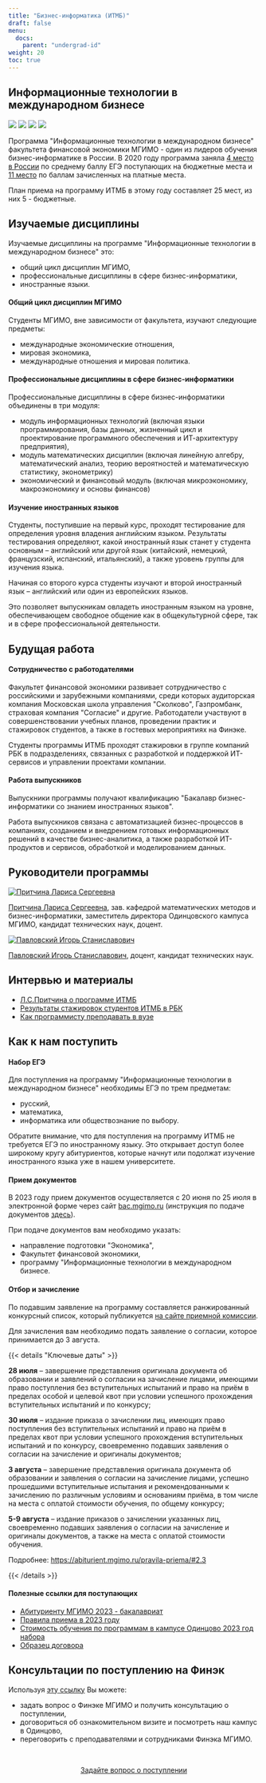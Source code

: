 ```yaml
---
title: "Бизнес-информатика (ИТМБ)"
draft: false
menu:
  docs:
    parent: "undergrad-id"
weight: 20
toc: true
---
```


## Информационные технологии в международном бизнесе

![](https://img.shields.io/badge/Бакалавриат-Бизнес--информатика-blue) ![][ege]
![](https://img.shields.io/badge/Всего_мест-25-blue) ![](https://img.shields.io/badge/Бюджетные_места-5-brightgreen)

[ege]: https://img.shields.io/badge/%D0%95%D0%93%D0%AD-%D0%A0%D1%83%D1%81%D1%81%D0%BA%D0%B8%D0%B9_|_%D0%9C%D0%B0%D1%82%D0%B5%D0%BC%D0%B0%D1%82%D0%B8%D0%BA%D0%B0_|_%D0%98%D0%BD%D1%84%D0%BE%D1%80%D0%BC%D0%B0%D1%82%D0%B8%D0%BA%D0%B0_%D0%B8%D0%BB%D0%B8_%D0%BE%D0%B1%D1%89%D0%B5%D1%81%D1%82%D0%B2%D0%BE%D0%B7%D0%BD%D0%B0%D0%BD%D0%B8%D0%B5-blue

Программа "Информационные технологии в международном бизнесе"
факультета финансовой экономики МГИМО - один из лидеров обучения
бизнес-информатике в России. В 2020 году программа заняла
[4 место в России](https://ege.hse.ru/rating/2020/84025342/all/?rlist=&ptype=0&glist=%D0%91%D0%B8%D0%B7%D0%BD%D0%B5%D1%81-%D0%B8%D0%BD%D1%84%D0%BE%D1%80%D0%BC%D0%B0%D1%82%D0%B8%D0%BA%D0%B0&vuz-abiturients-budget-order=ge&vuz-abiturients-budget-val=)
по среднему баллу ЕГЭ поступающих на бюджетные места и
[11 место](https://ege.hse.ru/rating/2020/84025368/all/?rlist=&ptype=0&glist=%D0%91%D0%B8%D0%B7%D0%BD%D0%B5%D1%81-%D0%B8%D0%BD%D1%84%D0%BE%D1%80%D0%BC%D0%B0%D1%82%D0%B8%D0%BA%D0%B0&vuz-abiturients-paid-order=ge&vuz-abiturients-paid-val=&price-order=ge&price-val=)
по баллам зачисленных на платные места.

План приема на программу ИТМБ в этому году составляет 25 мест, из них 5 - бюджетные.

## Изучаемые дисциплины

Изучаемые дисциплины на программе "Информационные технологии в международном бизнесе" это:

- общий цикл дисциплин МГИМО,
- профессиональные дисциплины в сфере бизнес-информатики,
- иностранные языки.

#### Общий цикл дисциплин МГИМО

Cтуденты МГИМО, вне зависимости от факультета, изучают следующие предметы:

- международные экономические отношения,
- мировая экономика,
- международные отношения и мировая политика.

#### Профессиональные дисциплины в сфере бизнес-информатики

Профессиональные дисциплины в сфере бизнес-информатики
объединены в три модуля:

- модуль информационных технологий (включая языки программирования,
  базы данных, жизненный цикл и проектирование программного обеспечения
  и ИТ-архитектуру предприятия),
- модуль математических дисциплин (включая линейную алгебру,
  математический анализ, теорию вероятностей и математическую статистику,
  эконометрику)
- экономический и финансовый модуль (включая микроэкономику,
  макроэкономику и основы финансов)

#### Изучение иностранных языков

Студенты, поступившие на первый курс, проходят тестирование для определения уровня владения английским языком. Результаты тестирования определяют, какой иностранный язык станет у студента основным – английский или другой язык (китайский, немецкий, французский, испанский, итальянский), а также уровень группы для изучения языка.

Начиная со второго курса студенты изучают и второй иностранный язык – английский или один из европейских языков.

Это позволяет выпускникам овладеть иностранным языком на уровне, обеспечивающем свободное общение как в общекультурной сфере, так и в сфере профессиональной деятельности.

## Будущая работа

#### Сотрудничество с работодателями

Факультет финансовой экономики развивает сотрудничество с российскими и зарубежными компаниями, среди которых аудиторская компания Московская школа управления "Сколково", Газпромбанк, страховая компания "Согласие" и другие. Работодатели участвуют в совершенствовании учебных планов, проведении практик и стажировок студентов, а также в гостевых мероприятиях на Финэке.

Студенты программы ИТМБ проходят стажировки в группе компаний РБК в подразделениях,
связанных с разработкой и поддержкой ИТ-сервисов и управлении проектами компании.

#### Работа выпускников

Выпускники программы получают квалификацию "Бакалавр бизнес-информатики со знанием иностранных языков".

Работа выпускников связана с автоматизацией бизнес-процессов в компаниях,
созданием и внедрением готовых информационных решений в качестве бизнес-аналитика,
а также разработкой ИТ-продуктов и сервисов, обработкой и моделированием
данных.

## Руководители программы

<a href="https://mgimo.ru/people/pritchina/" class="float-left mr-3 pt-2">
  <img
    src="https://mgimo.ru/upload/iblock/1f9/7eb075bku0lg7kmg7bcgvab4j5fkua6w/pritchina.jpg"
    alt="Притчина Лариса Сергеевна"
    title="Притчина Лариса Сергеевна"
    class="rounded-photo"
  />
</a>

[Притчина Лариса Сергеевна](https://mgimo.ru/people/vasilyuk/),
зав. кафедрой математических методов и бизнес-информатики,
заместитель директора Одинцовского кампуса МГИМО,
кандидат технических наук, доцент.

<a href="https://mgimo.ru/people/pavlovskiy/" class="float-left mr-3 pt-2">
  <img
    src="https://mgimo.ru/upload/iblock/5fc/pavlovskiy.jpg"
    alt="Павловский Игорь Станиславович"
    title="Павловский Игорь Станиславович"
    class="rounded-photo"
  />
</a>

[Павловский Игорь Станиславович](https://mgimo.ru/people/pavlovskiy/),
доцент, кандидат технических наук.

<!--
a href="https://mgimo.ru/people/erokhin/">
  <img
    src="https://mgimo.ru/upload/iblock/821/erokhin.jpg"
    alt="Ерохин Виктор Викторович"
    title="Ерохин Виктор Викторович"
    class="rounded-photo"
  />
</a
-->

## Интервью и материалы

- [Л.С.Притчина о программе ИТМБ](https://odin.mgimo.ru/nov-pod-mgimo/3809-programma-informatsionnye-tekhnologii-v-mezhdunarodnom-biznese)
- [Результаты стажировок студентов ИТМБ в РБК](https://odin.mgimo.ru/news/4292-zavershilis-stazhirovki-v-kompanii-rosbizneskansalting-rbk-po-it-razrabotke-dlya-studentov-mgimo-odintsovo)
- [Как программисту преподавать в вузе](https://prog.msk.ru/2020/11/19/how-programmer-can-teach-in-high-school/)

## Как к нам поступить

#### Набор ЕГЭ

Для поступления на программу "Информационные технологии в международном бизнесе"
необходимы ЕГЭ по трем предметам:

- русский,
- математика,
- информатика или обществознание по выбору.

<!--
Минимальное количество баллов ЕГЭ по русскому, математике и информатике
составляет 50 баллов, по обществознанию – 55 баллов.
-->

Обратите внимание, что для поступления на программу ИТМБ не требуется
ЕГЭ по иностранному языку. Это открывает доступ более широкому кругу
абитуриентов, которые начнут или подолжат изучение иностранного языка
уже в нашем университете.

#### Прием документов

В 2023 году прием документов осуществляется с 20 июня по 25 июля
в электронной форме через сайт [bac.mgimo.ru](https://bac.mgimo.ru/auth/login)
(инструкция по подаче документов [здесь](https://mgimo.ru/about/news/main/bac-reg-online-2022/)).

При подаче документов вам необходимо указать:

- направление подготовки "Экономика",
- Факультет финансовой экономики,
- программу "Информационные технологии в международном бизнесе.

#### Отбор и зачисление

По подавшим заявление на программу составляется ранжированный конкурсный список,
который публикуется [на сайте приемной комиссии](https://abiturient.mgimo.ru).

Для зачисления вам необходимо подать заявление о согласии, которое принимается
до 3 августа.

{{< details "Ключевые даты" >}}

**28 июля** – завершение представления оригинала документа об образовании и заявлений о согласии на зачисление лицами, имеющими право поступления без вступительных испытаний и право на приём в пределах особой и целевой квот при условии успешного прохождения вступительных испытаний и по конкурсу;

**30 июля** – издание приказа о зачислении лиц, имеющих право поступления без вступительных испытаний и право на приём в пределах квот при условии успешного прохождения вступительных испытаний и по конкурсу, своевременно подавших заявления о согласии на зачисление и оригиналы документов;

**3 августа** – завершение представления оригинала документа об образовании и заявления о согласии на зачисление лицами, успешно прошедшими вступительные испытания и рекомендованными к зачислению по различным условиям и основаниям приёма, в том числе на места с оплатой стоимости обучения, по общему конкурсу;

**5-9 августа** – издание приказов о зачислении указанных лиц, своевременно подавших заявления о согласии на зачисление и оригиналы документов, а также на места с оплатой стоимости обучения.

Подробнее: <https://abiturient.mgimo.ru/pravila-priema/#2.3>

{{< /details >}}

#### Полезные ссылки для поступающих

- [Абитуриенту МГИМО 2023 - бакалавриат](https://abiturient.mgimo.ru/bakalavriat)
- [Правила приема в 2023 году](https://abiturient.mgimo.ru/pravila-priema)
- [Стоимость обучения по программам в кампусе Одинцово 2023 год набора](https://odin.mgimo.ru/sveden/files/002695.pdf)
- [Образец договора](http://pk.odin.mgimo.ru/doc/20/bac/obdog/bac.pdf)

## Консультации по поступлению на Финэк

Используя [эту ссылку](https://forms.gle/tRBb3VAGNyV53uAv5) Вы можете:

- задать вопрос о Финэке МГИМО и получить консультацию о поступлении,
- договориться об ознакомительном визите и посмотреть наш кампус в Одинцово,
- переговорить с преподавателями и сотрудниками Финэка МГИМО.

<br><div align="center">
<a class="btn btn-primary btn-lg px-4 mb-2"  href="https://forms.gle/tRBb3VAGNyV53uAv5" role="button">Задайте вопрос о поступлении</a>

</div>

